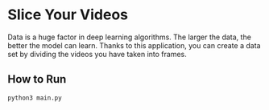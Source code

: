 # Slice Your Videos
Data is a huge factor in deep learning algorithms. The larger the data, the better the model can learn. Thanks to this application, you can create a data set by dividing the videos you have taken into frames.

## How to Run
`python3 main.py`
